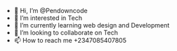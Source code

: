 - 👋 Hi, I’m @Pendowncode
- 👀 I’m interested in Tech
- 🌱 I’m currently learning web design and Development 
- 💞️ I’m looking to collaborate on Tech
- 📫 How to reach me +2347085407805

<!---
Pendowncode/Pendowncode is a ✨ special ✨ repository because its `README.md` (this file) appears on your GitHub profile.
You can click the Preview link to take a look at your changes.
--->
